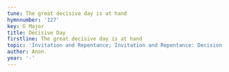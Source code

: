 ```yaml
---
tune: The great decisive day is at hand
hymnnumber: '127'
key: G Major
title: Decisive Day
firstline: The great decisive day is at hand
topic: 'Invitation and Repentance; Invitation and Repentance: Decision Day'
author: Anon.
year: '-'
---
```

